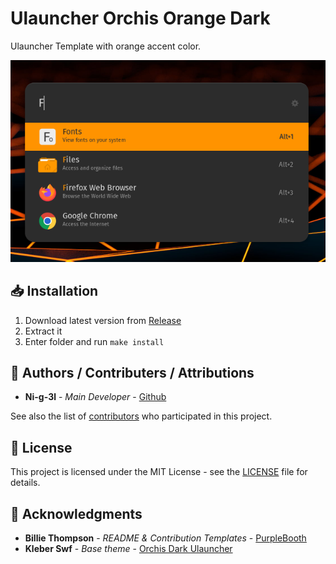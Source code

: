 # Ulauncher Orchis Orange Dark

Ulauncher Template with orange accent color.

![Screenshot](.media/header.png)

## 📥 Installation

1. Download latest version from [Release](https://github.com/Ni-g-3l/ulauncher-orchis-orange-dark/releases)
2. Extract it
3. Enter folder and run ```make install```

## 🤹 Authors / Contributers / Attributions

* **Ni-g-3l** - *Main Developer* - [Github](https://github.com/Ni-g-3l/)

See also the list of [contributors](https://github.com/Ni-g-3l/rez-init/contributors) who participated in this project.

## 📃 License

This project is licensed under the MIT License - see the [LICENSE](LICENSE) file for details.

## 👏 Acknowledgments

* **Billie Thompson** - *README & Contribution Templates* - [PurpleBooth](https://github.com/PurpleBooth)
* **Kleber Swf** - *Base theme* - [Orchis Dark Ulauncher](https://github.com/kleber-swf/orchis-dark-ulauncher)
